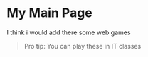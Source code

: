 # My Main Page

I think i would add there some web games

> Pro tip: You can play these in IT classes
